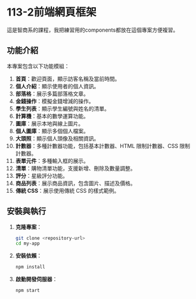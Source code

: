 # 113-2前端網頁框架

這是智商系的課程，我把練習用的components都放在這個專案方便複習。

## 功能介紹

本專案包含以下功能模組：

1. **首頁**：歡迎頁面，顯示訪客名稱及當前時間。
2. **個人介紹**：顯示使用者的個人資訊。
3. **部落格**：展示多篇部落格文章。
4. **金錢操作**：模擬金錢增減的操作。
5. **學生列表**：顯示學生編號與姓名的清單。
6. **計算機**：基本的數學運算功能。
7. **圖庫**：展示本地與線上圖片。
8. **個人圖庫**：顯示多個個人檔案。
9. **大頭照**：顯示個人頭像及相關資訊。
10. **計數器**：多種計數器功能，包括基本計數器、HTML 限制計數器、CSS 限制計數器。
11. **表單元件**：多種輸入框的展示。
12. **清單**：購物清單功能，支援新增、刪除及數量調整。
13. **評分**：星級評分功能。
14. **商品列表**：展示商品資訊，包含圖片、描述及價格。
15. **傳統 CSS**：展示使用傳統 CSS 的樣式範例。

## 安裝與執行

1. **克隆專案**：
   ```bash
   git clone <repository-url>
   cd my-app
   ```

2. **安裝依賴**：
   ```bash
   npm install
   ```

3. **啟動開發伺服器**：
   ```bash
   npm start
   ```
  